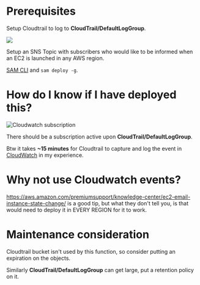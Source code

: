 # Prerequisites

Setup Cloudtrail to log to **CloudTrail/DefaultLogGroup**.

<img src="https://s.natalian.org/2020-05-21/cloudtrail-cw-logs.png">

Setup an SNS Topic with subscribers who would like to be informed when an EC2
is launched in any AWS region.

[SAM CLI](https://docs.aws.amazon.com/serverless-application-model/latest/developerguide/serverless-sam-cli-install.html) and `sam deploy -g`.

# How do I know if I have deployed this?

<img src="https://s.natalian.org/2020-05-21/cloudtrail-subscription.png" alt="Cloudwatch subscription">

There should be a subscription active upon **CloudTrail/DefaultLogGroup**.

Btw it takes **~15 minutes** for Cloudtrail to capture and log the event in [CloudWatch](https://ap-southeast-1.console.aws.amazon.com/cloudwatch/home?region=ap-southeast-1#logEventViewer:group=CloudTrail/DefaultLogGroup;filter=%257B%2520%2524.eventName%2520%253D%2520%2522RunInstances%2522%2520%257D) in my experience.

# Why not use Cloudwatch events?

<https://aws.amazon.com/premiumsupport/knowledge-center/ec2-email-instance-state-change/>
is a good tip, but what they don't tell you, is that would need to deploy it in
EVERY REGION for it to work.

# Maintenance consideration

Cloudtrail bucket isn't used by this function, so consider putting an
expiration on the objects.

Similarly **CloudTrail/DefaultLogGroup** can get large, put a retention policy
on it.
